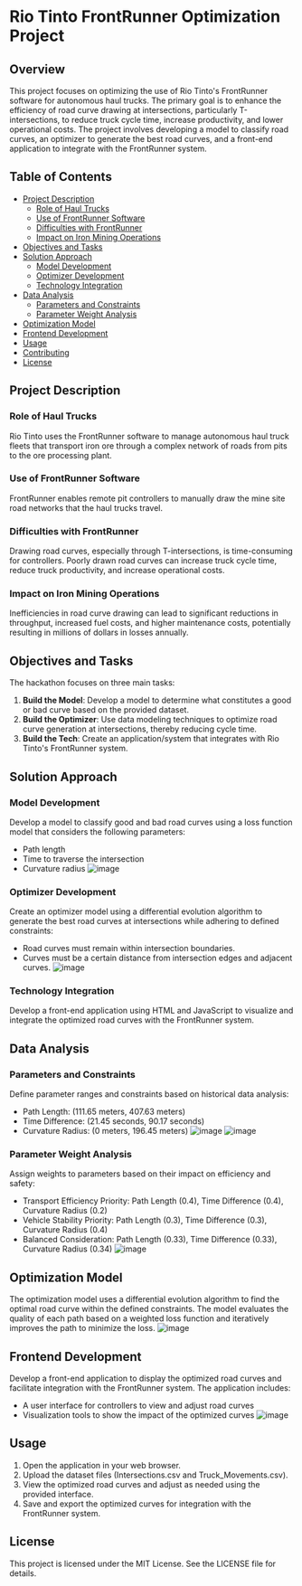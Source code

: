 # Rio Tinto FrontRunner Optimization Project

## Overview

This project focuses on optimizing the use of Rio Tinto's FrontRunner software for autonomous haul trucks. The primary goal is to enhance the efficiency of road curve drawing at intersections, particularly T-intersections, to reduce truck cycle time, increase productivity, and lower operational costs. The project involves developing a model to classify road curves, an optimizer to generate the best road curves, and a front-end application to integrate with the FrontRunner system.

## Table of Contents

- [Project Description](#project-description)
  - [Role of Haul Trucks](#role-of-haul-trucks)
  - [Use of FrontRunner Software](#use-of-frontrunner-software)
  - [Difficulties with FrontRunner](#difficulties-with-frontrunner)
  - [Impact on Iron Mining Operations](#impact-on-iron-mining-operations)
- [Objectives and Tasks](#objectives-and-tasks)
- [Solution Approach](#solution-approach)
  - [Model Development](#model-development)
  - [Optimizer Development](#optimizer-development)
  - [Technology Integration](#technology-integration)
- [Data Analysis](#data-analysis)
  - [Parameters and Constraints](#parameters-and-constraints)
  - [Parameter Weight Analysis](#parameter-weight-analysis)
- [Optimization Model](#optimization-model)
- [Frontend Development](#frontend-development)
- [Usage](#usage)
- [Contributing](#contributing)
- [License](#license)

## Project Description

### Role of Haul Trucks

Rio Tinto uses the FrontRunner software to manage autonomous haul truck fleets that transport iron ore through a complex network of roads from pits to the ore processing plant.


### Use of FrontRunner Software

FrontRunner enables remote pit controllers to manually draw the mine site road networks that the haul trucks travel.

### Difficulties with FrontRunner

Drawing road curves, especially through T-intersections, is time-consuming for controllers. Poorly drawn road curves can increase truck cycle time, reduce truck productivity, and increase operational costs.


### Impact on Iron Mining Operations

Inefficiencies in road curve drawing can lead to significant reductions in throughput, increased fuel costs, and higher maintenance costs, potentially resulting in millions of dollars in losses annually.


## Objectives and Tasks

The hackathon focuses on three main tasks:

1. **Build the Model**: Develop a model to determine what constitutes a good or bad curve based on the provided dataset.
2. **Build the Optimizer**: Use data modeling techniques to optimize road curve generation at intersections, thereby reducing cycle time.
3. **Build the Tech**: Create an application/system that integrates with Rio Tinto's FrontRunner system.

## Solution Approach

### Model Development

Develop a model to classify good and bad road curves using a loss function model that considers the following parameters:
- Path length
- Time to traverse the intersection
- Curvature radius
![image](https://github.com/HaitianWang/UWAYE-Hackathon-2024--RioTinto_BCG/assets/48538377/e12eb85c-4884-43ef-ba2d-ba93c05ce389)


### Optimizer Development

Create an optimizer model using a differential evolution algorithm to generate the best road curves at intersections while adhering to defined constraints:
- Road curves must remain within intersection boundaries.
- Curves must be a certain distance from intersection edges and adjacent curves.
![image](https://github.com/HaitianWang/UWAYE-Hackathon-2024--RioTinto_BCG/assets/48538377/ab5db75a-a53a-4d25-ba32-d81eb9125333)

### Technology Integration

Develop a front-end application using HTML and JavaScript to visualize and integrate the optimized road curves with the FrontRunner system.

## Data Analysis

### Parameters and Constraints

Define parameter ranges and constraints based on historical data analysis:
- Path Length: (111.65 meters, 407.63 meters)
- Time Difference: (21.45 seconds, 90.17 seconds)
- Curvature Radius: (0 meters, 196.45 meters)
![image](https://github.com/HaitianWang/UWAYE-Hackathon-2024--RioTinto_BCG/assets/48538377/4de62153-0291-4ee6-8196-1f4113492014)
![image](https://github.com/HaitianWang/UWAYE-Hackathon-2024--RioTinto_BCG/assets/48538377/27af1e04-807d-4438-91f6-3d5e0d1c3a16)


### Parameter Weight Analysis

Assign weights to parameters based on their impact on efficiency and safety:
- Transport Efficiency Priority: Path Length (0.4), Time Difference (0.4), Curvature Radius (0.2)
- Vehicle Stability Priority: Path Length (0.3), Time Difference (0.3), Curvature Radius (0.4)
- Balanced Consideration: Path Length (0.33), Time Difference (0.33), Curvature Radius (0.34)
![image](https://github.com/HaitianWang/UWAYE-Hackathon-2024--RioTinto_BCG/assets/48538377/df923bc7-17d5-4496-a766-99a8a4c204ca)

## Optimization Model

The optimization model uses a differential evolution algorithm to find the optimal road curve within the defined constraints. The model evaluates the quality of each path based on a weighted loss function and iteratively improves the path to minimize the loss.
![image](https://github.com/HaitianWang/UWAYE-Hackathon-2024--RioTinto_BCG/assets/48538377/b48736c3-8ce0-43a0-bec7-49fb7179b105)

## Frontend Development

Develop a front-end application to display the optimized road curves and facilitate integration with the FrontRunner system. The application includes:
- A user interface for controllers to view and adjust road curves
- Visualization tools to show the impact of the optimized curves
![image](https://github.com/HaitianWang/UWAYE-Hackathon-2024--RioTinto_BCG/assets/48538377/e43813a1-e283-4242-8e1c-e3a8c22715bc)


## Usage

1. Open the application in your web browser.
2. Upload the dataset files (Intersections.csv and Truck_Movements.csv).
3. View the optimized road curves and adjust as needed using the provided interface.
4. Save and export the optimized curves for integration with the FrontRunner system.

## License

This project is licensed under the MIT License. See the LICENSE file for details.
